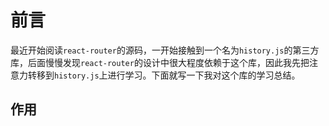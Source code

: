 # 前言

最近开始阅读`react-router`的源码，一开始接触到一个名为`history.js`的第三方库，后面慢慢发现`react-router`的设计中很大程度依赖于这个库，因此我先把注意力转移到`history.js`上进行学习。下面就写一下我对这个库的学习总结。

## 作用

